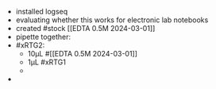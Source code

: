 - installed logseq
- evaluating whether this works for electronic lab notebooks
- created #stock [[EDTA 0.5M 2024-03-01]]
- pipette together:
- #xRTG2:
	- 10µL #[[EDTA 0.5M 2024-03-01]]
	- 1µL #xRTG1
	-
-